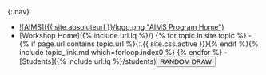{:.nav}
 - [![AIMS]({{ site.absoluteurl }}/logo.png "AIMS Program Home")]({{site.aimsghurl}})
 - [Workshop Home]({% include url.lq %}/)
{% for topic in site.topic %} - {% if page.url contains topic.url %}{:.{{ site.css.active }}}{% endif %}{% include topic_link.md which=forloop.index0 %}
{% endfor %} - [Students]({% include url.lq %}/students)<input id="drawbutton" type="button" value="RANDOM DRAW" onclick="pickStudent(this.nextSibling);"/><select style="display:none">{% for st in site.students %}{% if st.relative_path contains site.current %}<option>{{ st.github }}</option>{% endif %}{% endfor %}</select>